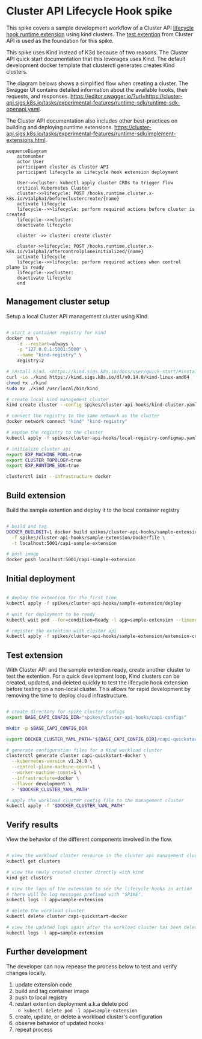 # Cluster API Lifecycle Hook spike

This spike covers a sample development workflow of a Cluster API [lifecycle hook runtime extension](https://cluster-api.sigs.k8s.io/tasks/experimental-features/runtime-sdk/implement-lifecycle-hooks.html) using kind clusters. The [test extention](https://github.com/kubernetes-sigs/cluster-api/tree/main/test/extension) from Cluster API is used as the foundation for this spike.

This spike uses Kind instead of K3d because of two reasons. The Cluster API quick start documentation that this leverages uses Kind. The default development docker template that clusterctl generates creates Kind clusters.

The diagram belows shows a simplified flow when creating a cluster. The Swagger UI contains detailed information about the available hooks, their requests, and responses. <https://editor.swagger.io/?url=https://cluster-api.sigs.k8s.io/tasks/experimental-features/runtime-sdk/runtime-sdk-openapi.yaml>.

The Cluster API documentation also includes other best-practices on building and deploying runtime extensions.
<https://cluster-api.sigs.k8s.io/tasks/experimental-features/runtime-sdk/implement-extensions.html>.

```mermaid
sequenceDiagram
    autonumber
    actor User
    participant cluster as Cluster API
    participant lifecycle as Lifecycle hook extension deployment

    User->>cluster: kubectl apply cluster CRDs to trigger flow
    critical Kubernetes Cluster
    cluster->>lifecycle: POST /hooks.runtime.cluster.x-k8s.io/v1alpha1/beforeclustercreate/{name}
    activate lifecycle
    lifecycle-->>lifecycle: perform required actions before cluster is created
    lifecycle-->>cluster: 
    deactivate lifecycle

    cluster ->> cluster: create cluster

    cluster->>lifecycle: POST /hooks.runtime.cluster.x-k8s.io/v1alpha1/aftercontrolplaneinitialized/{name}
    activate lifecycle
    lifecycle-->>lifecycle: perform required actions when control plane is ready
    lifecycle-->>cluster: 
    deactivate lifecycle
    end
```

## Management cluster setup

Setup a local Cluster API management cluster using Kind.

```bash

# start a container registry for kind
docker run \
    -d --restart=always \
    -p "127.0.0.1:5001:5000" \
    --name "kind-registry" \
    registry:2

# install kind. <https://kind.sigs.k8s.io/docs/user/quick-start/#installing-from-release-binaries>
curl -Lo ./kind https://kind.sigs.k8s.io/dl/v0.14.0/kind-linux-amd64
chmod +x ./kind
sudo mv ./kind /usr/local/bin/kind

# create local kind management cluster
kind create cluster --config spikes/cluster-api-hooks/kind-cluster.yaml

# connect the registry to the same network as the cluster
docker network connect "kind" "kind-registry"

# expose the registry to the cluster
kubectl apply -f spikes/cluster-api-hooks/local-registry-configmap.yaml

# initialize cluster api
export EXP_MACHINE_POOL=true
export CLUSTER_TOPOLOGY=true
export EXP_RUNTIME_SDK=true

clusterctl init --infrastructure docker

```

## Build extension

Build the sample extention and deploy it to the local container registry

```bash

# build and tag
DOCKER_BUILDKIT=1 docker build spikes/cluster-api-hooks/sample-extension \
  -f spikes/cluster-api-hooks/sample-extension/Dockerfile \
  -t localhost:5001/capi-sample-extension

# push image
docker push localhost:5001/capi-sample-extension

```

## Initial deployment

```bash

# deploy the extention for the first time
kubectl apply -f spikes/cluster-api-hooks/sample-extension/deploy

# wait for deployment to be ready
kubectl wait pod --for=condition=Ready -l app=sample-extension --timeout=60s

# register the extention with cluster api
kubectl apply -f spikes/cluster-api-hooks/sample-extension/extension-config.yaml

```

## Test extension

With Cluster API and the sample extention ready, create another cluster to test the extention. For a quick development loop, Kind clusters can be created, updated, and deleted quickly to test the lifecycle hook extension before testing on a non-local cluster. This allows for rapid development by removing the time to deploy cloud infrastructure.

```bash

# create directory for spike cluster configs
export BASE_CAPI_CONFIG_DIR="spikes/cluster-api-hooks/capi-configs"

mkdir -p $BASE_CAPI_CONFIG_DIR

export DOCKER_CLUSTER_YAML_PATH="${BASE_CAPI_CONFIG_DIR}/capi-quickstart-docker.yaml"

# generate configuration files for a Kind workload cluster
clusterctl generate cluster capi-quickstart-docker \
  --kubernetes-version v1.24.0 \
  --control-plane-machine-count=1 \
  --worker-machine-count=1 \
  --infrastructure=docker \
  --flavor development \
  > "$DOCKER_CLUSTER_YAML_PATH"

# apply the workload cluster config file to the management cluster
kubectl apply -f "$DOCKER_CLUSTER_YAML_PATH"

```

## Verify results

View the behavior of the different components involved in the flow.

```bash

# view the workload cluster resource in the cluster api management cluster
kubectl get clusters

# view the newly created cluster directly with kind
kind get clusters

# view the logs of the extension to see the lifecycle hooks in action
# there will be log messages prefixed with "SPIKE".
kubectl logs -l app=sample-extension

# delete the workload cluster
kubectl delete cluster capi-quickstart-docker

# view the updated logs again after the workload cluster has been deleted
kubectl logs -l app=sample-extension

```

## Further development

The developer can now repease the process below to test and verify changes locally.

1. update extension code
1. build and tag container image
1. push to local registry
1. restart extention deployment a.k.a delete pod
    - `kubectl delete pod -l app=sample-extension`
1. create, update, or delete a workload cluster's configuration
1. observe behavior of updated hooks
1. repeat process
